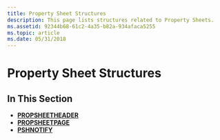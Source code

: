 ```yaml
---
title: Property Sheet Structures
description: This page lists structures related to Property Sheets.
ms.assetid: 92344b68-61c2-4a35-b82a-934afaca5255
ms.topic: article
ms.date: 05/31/2018
---
```


# Property Sheet Structures

## In This Section

-   [**PROPSHEETHEADER**](pss-propsheetheader.md)
-   [**PROPSHEETPAGE**](pss-propsheetpage.md)
-   [**PSHNOTIFY**](/windows/desktop/api/Prsht/ns-prsht-pshnotify)

 

 




